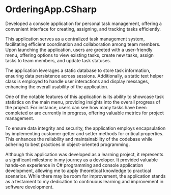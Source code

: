 # OrderingApp.CSharp
Developed a console application for personal task management, offering a convenient interface for creating, assigning, and tracking tasks efficiently.

This application serves as a centralized task management system, facilitating efficient coordination and collaboration among team members. Upon launching the application, users are greeted with a user-friendly menu, offering options to view existing tasks, create new tasks, assign tasks to team members, and update task statuses.

The application leverages a static database to store task information, ensuring data persistence across sessions. Additionally, a static text helper class is employed to handle user interactions and display messages, enhancing the overall usability of the application.

One of the notable features of this application is its ability to showcase task statistics on the main menu, providing insights into the overall progress of the project. For instance, users can see how many tasks have been completed or are currently in progress, offering valuable metrics for project management.

To ensure data integrity and security, the application employs encapsulation by implementing customer getter and setter methods for critical properties. This enhances the reliability and maintainability of the codebase while adhering to best practices in object-oriented programming.

Although this application was developed as a learning project, it represents a significant milestone in my journey as a developer. It provided valuable hands-on experience in C# programming and console application development, allowing me to apply theoretical knowledge to practical scenarios. While there may be room for improvement, the application stands as a testament to my dedication to continuous learning and improvement in software development.
